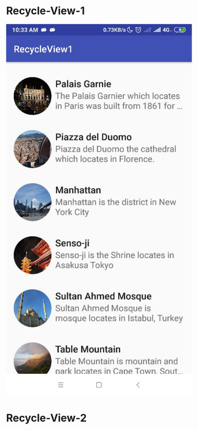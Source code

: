 # Recycle-View-1
![alt text](https://github.com/DimasRafly/Recycle-View/blob/master/RecycleView1/1.jpg)
# Recycle-View-2
